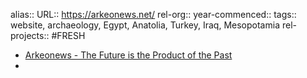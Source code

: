 alias::
URL:: https://arkeonews.net/
rel-org::
year-commenced::
tags:: website, archaeology, Egypt, Anatolia, Turkey, Iraq, Mesopotamia
rel-projects:: #FRESH


- [Arkeonews - The Future is the Product of the Past](https://arkeonews.net/)
-
